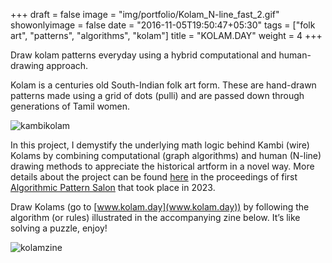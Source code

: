 +++
draft = false
image = "img/portfolio/Kolam_N-line_fast_2.gif"
showonlyimage = false
date = "2016-11-05T19:50:47+05:30"
tags = ["folk art", "patterns", "algorithms", "kolam"]
title = "KOLAM.DAY"
weight = 4
+++

Draw kolam patterns everyday using a hybrid computational and human-drawing approach.
<!--more-->
Kolam is a centuries old South-Indian folk art form. These are hand-drawn patterns made using a grid of dots (pulli) and are passed down through generations of Tamil women. 

![kambikolam](/img/portfolio/Kambi_kolam.jpg)

In this project, I demystify the underlying math logic behind Kambi (wire) Kolams by combining computational (graph algorithms) and human (N-line) drawing methods to appreciate the historical artform in a novel way. More details about the project can be found [here](https://alpaca.pubpub.org/pub/xywz3ebv/release/1) in the proceedings of first [Algorithmic Pattern Salon](https://salon.algorithmicpattern.org/) that took place in 2023.

Draw Kolams (go to [www.kolam.day](www.kolam.day)) by following the algorithm (or rules) illustrated in the accompanying zine below. It’s like solving a puzzle, enjoy!  

![kolamzine](/img/portfolio/Kolam_zine.png)